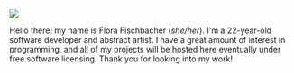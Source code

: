 ![](https://file.garden/ZX3HQS8pMXxJ-59i/018-texas%20blue.png)

Hello there! my name is Flora Fischbacher (*she/her*). I'm a 22-year-old software developer and abstract artist. I have a great amount of interest in programming, and all of my projects will be hosted here eventually under free software licensing. Thank you for looking into my work!
